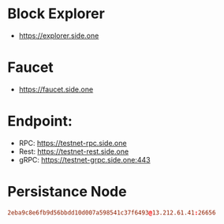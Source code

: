 # Block Explorer
 - https://explorer.side.one

# Faucet
 - https://faucet.side.one
   
# Endpoint:
 - RPC: https://testnet-rpc.side.one
 - Rest: https://testnet-rest.side.one
 - gRPC: https://testnet-grpc.side.one:443

 # Persistance Node

 ```toml
 2eba9c8e6fb9d56bbdd10d007a598541c37f6493@13.212.61.41:26656
 ```
